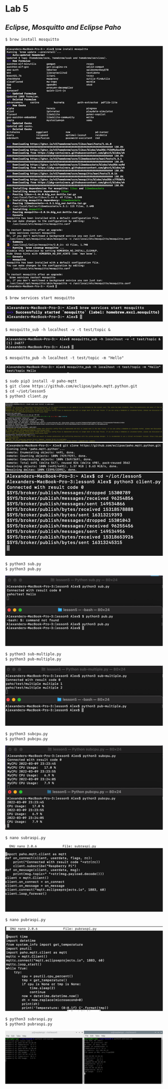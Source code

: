 # **Lab 5**
## *Eclipse, Mosquitto and Eclipse Paho*
 ```ssh
$ brew install mosquitto
```
![This is an image](https://github.com/cupokoffi8/CPE-322/blob/main/Labs/Lab5/images/install-mosquitto.png)

 ```ssh
$ brew services start mosquitto
```
![This is an image](https://github.com/cupokoffi8/CPE-322/blob/main/Labs/Lab5/images/start-mosquitto.png)

 ```ssh
$ mosquitto_sub -h localhost -v -t test/topic &
```
![This is an image](https://github.com/cupokoffi8/CPE-322/blob/main/Labs/Lab5/images/mosquitto-sub.png)

 ```ssh
$ mosquitto_pub -h localhost -t test/topic -m "Hello"
```
![This is an image](https://github.com/cupokoffi8/CPE-322/blob/main/Labs/Lab5/images/mosquitto-pub.png)

 ```ssh
 $ sudo pip3 install -U paho-mqtt
 $ git clone https://github.com/eclipse/paho.mqtt.python.git
 $ cd ~/iot/lesson5
 $ python3 client.py
```
![This is an image](https://github.com/cupokoffi8/CPE-322/blob/main/Labs/Lab5/images/install-paho.png)
![This is an image](https://github.com/cupokoffi8/CPE-322/blob/main/Labs/Lab5/images/clone-eclipse.png)
 ![This is an image](https://github.com/cupokoffi8/CPE-322/blob/main/Labs/Lab5/images/client-py.png)

  ```ssh
$ python3 sub.py
$ python3 pub.py
```
![This is an image](https://github.com/cupokoffi8/CPE-322/blob/main/Labs/Lab5/images/pub-sub.png)

```ssh
$ python3 sub-multiple.py
$ python3 pub-multiple.py
```
![This is an image](https://github.com/cupokoffi8/CPE-322/blob/main/Labs/Lab5/images/pub-sub-multiple.png)

  ```ssh
$ python3 subcpu.py
$ python3 pubcpu.py
```
![This is an image](https://github.com/cupokoffi8/CPE-322/blob/main/Labs/Lab5/images/pub-sub-cpu.png)

```ssh
$ nano subraspi.py
```
![This is an image](https://github.com/cupokoffi8/CPE-322/blob/main/Labs/Lab5/images/nano-subraspi.png)

```ssh
$ nano pubraspi.py
```
![This is an image](https://github.com/cupokoffi8/CPE-322/blob/main/Labs/Lab5/images/nano-pubraspi.png)

```ssh
$ python3 subraspi.py
$ python3 pubraspi.py
```
![This is an image](https://github.com/cupokoffi8/CPE-322/blob/main/Labs/Lab5/images/pub-sub-raspi.png)

